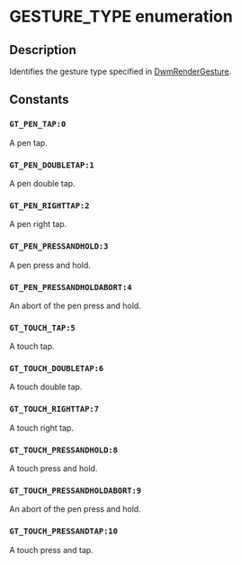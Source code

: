 # GESTURE_TYPE enumeration

## Description

Identifies the gesture type specified in [DwmRenderGesture](https://learn.microsoft.com/windows/desktop/api/dwmapi/nf-dwmapi-dwmrendergesture).

## Constants

### `GT_PEN_TAP:0`

A pen tap.

### `GT_PEN_DOUBLETAP:1`

A pen double tap.

### `GT_PEN_RIGHTTAP:2`

A pen right tap.

### `GT_PEN_PRESSANDHOLD:3`

A pen press and hold.

### `GT_PEN_PRESSANDHOLDABORT:4`

An abort of the pen press and hold.

### `GT_TOUCH_TAP:5`

A touch tap.

### `GT_TOUCH_DOUBLETAP:6`

A touch double tap.

### `GT_TOUCH_RIGHTTAP:7`

A touch right tap.

### `GT_TOUCH_PRESSANDHOLD:8`

A touch press and hold.

### `GT_TOUCH_PRESSANDHOLDABORT:9`

An abort of the pen press and hold.

### `GT_TOUCH_PRESSANDTAP:10`

A touch press and tap.